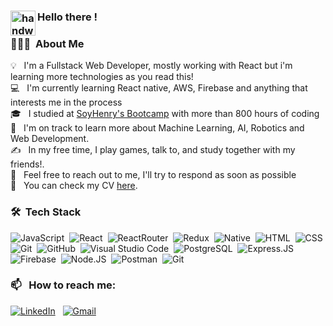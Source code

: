 


### <img alt="handwavegif" src="https://user-images.githubusercontent.com/39513876/112366216-8cfe7400-8cfe-11eb-8116-7d3dbae20e97.gif" width='40' align="left"/> Hello there !


### 👨🏻‍💻 &nbsp;About Me

💡 &nbsp; I'm a Fullstack Web Developer, mostly working with React but i'm learning more technologies as you read this! \
💻 &nbsp; I'm currently learning React native, AWS, Firebase and anything that interests me in the process\
🎓 &nbsp; I studied at [SoyHenry's Bootcamp](https://www.soyhenry.com) with more than 800 hours of coding\
🌱 &nbsp; I'm on track to learn more about Machine Learning, AI, Robotics and Web Development.\
✍️ &nbsp; In my free time, I play games, talk to, and study together with my friends!.\
💬 &nbsp; Feel free to reach out to me, I'll try to respond as soon as possible\
📄 &nbsp; You can check my CV [here](https://drive.google.com/file/d/1vVxyhHY2EgNyablizov9YBUBpDD55rVS/view?usp=sharing).

### 🛠 &nbsp;Tech Stack

![JavaScript](https://img.shields.io/badge/-JavaScript-05122A?style=flat&logo=javascript)&nbsp;
![React](https://img.shields.io/badge/React-20232A?style=flat&logo=react&logoColor=61DAFB)&nbsp;
![ReactRouter](https://img.shields.io/badge/React_Router-CA4245?style=flat&logo=react-router&logoColor=white)&nbsp;
![Redux](https://img.shields.io/badge/Redux-593D88?style=flate&logo=redux&logoColor=white)&nbsp;
![Native](https://img.shields.io/badge/React_Native-20232A?style=flat&logo=react&logoColor=61DAFB)&nbsp;
![HTML](https://img.shields.io/badge/-HTML-05122A?style=flat&logo=HTML5)&nbsp;
![CSS](https://img.shields.io/badge/-CSS-05122A?style=flat&logo=CSS3&logoColor=1572B6)&nbsp;
![Git](https://img.shields.io/badge/-Git-05122A?style=flat&logo=git)&nbsp;
![GitHub](https://img.shields.io/badge/-GitHub-05122A?style=flat&logo=github)&nbsp;
![Visual Studio Code](https://img.shields.io/badge/-Visual%20Studio%20Code-05122A?style=flat&logo=visual-studio-code&logoColor=007ACC)&nbsp;
![PostgreSQL](https://img.shields.io/badge/PostgreSQL-316192?style=flat&logo=postgresql&logoColor=white)&nbsp;
![Express.JS](https://img.shields.io/badge/Express.js-000000?style=flat&logo=express&logoColor=white)&nbsp;
![Firebase](https://img.shields.io/badge/firebase-ffca28?style=flat&logo=firebase&logoColor=black)&nbsp;
![Node.JS](https://img.shields.io/badge/Node.js-339933?style=flat&logo=nodedotjs&logoColor=white)&nbsp;
![Postman](https://img.shields.io/badge/Postman-FF6C37?style=flat&logo=Postman&logoColor=white)&nbsp;
![Git](https://img.shields.io/badge/GIT-E44C30?style=flat&logo=git&logoColor=white)&nbsp;

### 📫 &nbsp; How to reach me:

<a href="https://www.linkedin.com/in/aldo-gaspar/"><img alt="LinkedIn" src="https://img.shields.io/badge/linkedin%20-%230077B5.svg?&style=flat&logo=linkedin&logoColor=white"/></a> &nbsp;
<a href="mailto:gaspar.ajs@gmail.com"><img alt="Gmail" src="https://img.shields.io/badge/Gmail-D14836?style=flat&logo=gmail&logoColor=white" /></a> &nbsp;


